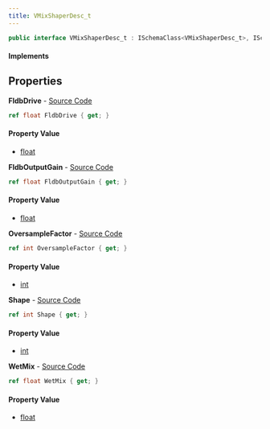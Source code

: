 ```yaml
---
title: VMixShaperDesc_t
---
```


```csharp
public interface VMixShaperDesc_t : ISchemaClass<VMixShaperDesc_t>, ISchemaField, ISchemaClass, INativeHandle
```

#### Implements

## Properties

**FldbDrive** - [Source Code](https://github.com/swiftly-solution/swiftlys2/blob/master/managed/src/SwiftlyS2.Generated/Schemas/Interfaces/VMixShaperDesc_t.cs#L18)

```csharp
ref float FldbDrive { get; }
```

#### Property Value

- [float](https://learn.microsoft.com/dotnet/api/system.single)

**FldbOutputGain** - [Source Code](https://github.com/swiftly-solution/swiftlys2/blob/master/managed/src/SwiftlyS2.Generated/Schemas/Interfaces/VMixShaperDesc_t.cs#L20)

```csharp
ref float FldbOutputGain { get; }
```

#### Property Value

- [float](https://learn.microsoft.com/dotnet/api/system.single)

**OversampleFactor** - [Source Code](https://github.com/swiftly-solution/swiftlys2/blob/master/managed/src/SwiftlyS2.Generated/Schemas/Interfaces/VMixShaperDesc_t.cs#L24)

```csharp
ref int OversampleFactor { get; }
```

#### Property Value

- [int](https://learn.microsoft.com/dotnet/api/system.int32)

**Shape** - [Source Code](https://github.com/swiftly-solution/swiftlys2/blob/master/managed/src/SwiftlyS2.Generated/Schemas/Interfaces/VMixShaperDesc_t.cs#L16)

```csharp
ref int Shape { get; }
```

#### Property Value

- [int](https://learn.microsoft.com/dotnet/api/system.int32)

**WetMix** - [Source Code](https://github.com/swiftly-solution/swiftlys2/blob/master/managed/src/SwiftlyS2.Generated/Schemas/Interfaces/VMixShaperDesc_t.cs#L22)

```csharp
ref float WetMix { get; }
```

#### Property Value

- [float](https://learn.microsoft.com/dotnet/api/system.single)

